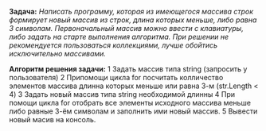 **Задача:** *Написать программу, которая из имеющегося массива строк формирует новый массив из строк, длина которых меньше, либо равна 3 символам. Первоначальный массив можно ввести с клавиатуры, либо задать на старте выполнения алгоритма. При решении не рекомендуется пользоваться коллекциями, лучше обойтись исключительно массивами.*

**Алгоритм решения задачи:**
1 Задать массив типа string (запросить у пользователя)
2 Припомощи цикла for посчитать колличество элементов массива длинна которых меньше или равна 3-м (str.Length < 4)
3 Задать новый массив типа string необходимой длинны
4 При помощи цикла for отобрать все элементы исходного массива меньше либо равные 3-ём символам и заполнить ими новый массив.
5 Вывести новый масив на консоль.


